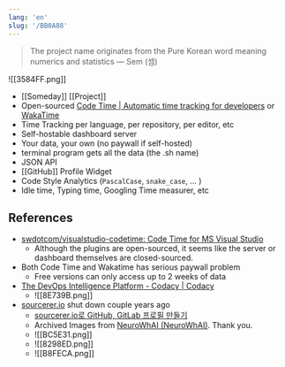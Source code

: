 ```yaml
---
lang: 'en'
slug: '/BB0A88'
---
```


> The project name originates from the Pure Korean word meaning numerics and statistics — Sem (셈)


![[3584FF.png]]

- [[Someday]] [[Project]]
- Open-sourced [Code Time | Automatic time tracking for developers](https://www.software.com/product/code-time) or [WakaTime](https://wakatime.com/)
- Time Tracking per language, per repository, per editor, etc
- Self-hostable dashboard server
- Your data, your own (no paywall if self-hosted)
- terminal program gets all the data (the .sh name)
- JSON API
- [[GitHub]] Profile Widget
- Code Style Analytics (`PascalCase`, `snake_case`, ... )
- Idle time, Typing time, Googling Time measurer, etc

## References

- [swdotcom/visualstudio-codetime: Code Time for MS Visual Studio](https://github.com/swdotcom/visualstudio-codetime)
  - Although the plugins are open-sourced, it seems like the server or dashboard themselves are closed-sourced.
- Both Code Time and Wakatime has serious paywall problem
  - Free versions can only access up to 2 weeks of data
- [The DevOps Intelligence Platform - Codacy | Codacy](https://www.codacy.com/)
  - ![[8E739B.png]]
- [sourcerer.io](https://sourcerer.io) shut down couple years ago
  - [sourcerer.io로 GitHub, GitLab 프로필 만들기](https://neurowhai.tistory.com/316)
  - Archived Images from [NeuroWhAI (NeuroWhAI)](https://github.com/neurowhai). Thank you.
  - ![[BC5E31.png]]
  - ![[8298ED.png]]
  - ![[B8FECA.png]]
